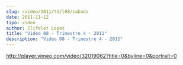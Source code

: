 ```yaml
---
slug: /video/2011/t4/l08/sabado
date: 2011-11-12
tipo: video
author: Elifelet Lopez
title: "Video 08 - Trimestre 4 - 2011"
description: "Video 08 - Trimestre 4 - 2011"
---
```


http://player.vimeo.com/video/32019062?title=0&byline=0&portrait=0

